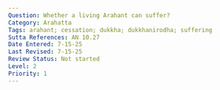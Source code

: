 ```yaml
---
Question: Whether a living Arahant can suffer?
Category: Arahatta
Tags: arahant; cessation; dukkha; dukkhanirodha; suffering
Sutta References: AN 10.27
Date Entered: 7-15-25
Last Revised: 7-15-25
Review Status: Not started
Level: 2
Priority: 1
---
```


<!-- 
Notes:

The Buddha often speaks of one, presumably the Arahant, if it is anyone at all, who is an end-maker of suffering in the present life.
 -->